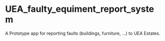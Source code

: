 # UEA_faulty_equiment_report_system

A Prototype app for reporting faults (buildings, furniture, ...) to UEA Estates. 
